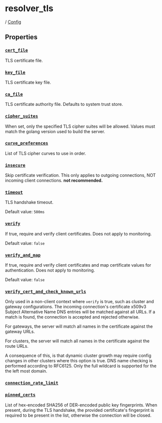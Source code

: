 # resolver_tls

/ [Config](..) 

## Properties

### [`cert_file`](cert_file)

TLS certificate file.

### [`key_file`](key_file)

TLS certificate key file.

### [`ca_file`](ca_file)

TLS certificate authority file. Defaults to system trust store.

### [`cipher_suites`](cipher_suites)

When set, only the specified TLS cipher suites will be allowed. Values must match the golang version used to build the server.

### [`curve_preferences`](curve_preferences)

List of TLS cipher curves to use in order.

### [`insecure`](insecure)

Skip certificate verification. This only applies to outgoing connections, NOT incoming client connections. **not recommended.**

### [`timeout`](timeout)

TLS handshake timeout.

Default value: `500ms`

### [`verify`](verify)

If true, require and verify client certificates. Does not apply to monitoring.

Default value: `false`

### [`verify_and_map`](verify_and_map)

If true, require and verify client certificates and map certificate values for authentication. Does not apply to monitoring.

Default value: `false`

### [`verify_cert_and_check_known_urls`](verify_cert_and_check_known_urls)

Only used in a non-client context where `verify` is true, such as cluster and gateway configurations.
The incoming connection's certificate x509v3 Subject Alternative Name DNS entries will be matched against
all URLs. If a match is found, the connection is accepted and rejected otherwise.

For gateways, the server will match all names in the certificate against the gateway URLs.

For clusters, the server will match all names in the certificate against the route URLs.

A consequence of this, is that dynamic cluster growth may require config changes in other clusters where this
option is true. DNS name checking is performed according to RFC6125. Only the full wildcard is supported for the
the left most domain.

### [`connection_rate_limit`](connection_rate_limit)



### [`pinned_certs`](pinned_certs)

List of hex-encoded SHA256 of DER-encoded public key fingerprints. When present, during the TLS handshake, the
provided certificate's fingerprint is required to be present in the list, otherwise the connection will be
closed.

